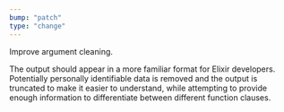 ```yaml
---
bump: "patch"
type: "change"
---
```


Improve argument cleaning.

The output should appear in a more familiar format for Elixir developers. Potentially personally identifiable data is removed and the output is truncated to make it easier to understand, while attempting to provide enough information to differentiate between different function clauses.
